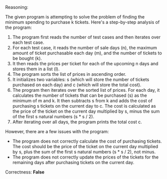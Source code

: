 Reasoning:

The given program is attempting to solve the problem of finding the minimum spending to purchase k tickets. Here's a step-by-step analysis of the program:

1. The program first reads the number of test cases and then iterates over each test case.
2. For each test case, it reads the number of sale days (n), the maximum amount of ticket purchasable each day (m), and the number of tickets to be bought (k).
3. It then reads the prices per ticket for each of the upcoming n days and stores them in a list (l).
4. The program sorts the list of prices in ascending order.
5. It initializes two variables: s (which will store the number of tickets purchased on each day) and c (which will store the total cost).
6. The program then iterates over the sorted list of prices. For each day, it calculates the number of tickets that can be purchased (s) as the minimum of m and k. It then subtracts s from k and adds the cost of purchasing s tickets on the current day to c. The cost is calculated as the price of the ticket on the current day multiplied by s, minus the sum of the first s natural numbers (s * s / 2).
7. After iterating over all days, the program prints the total cost c.

However, there are a few issues with the program:

* The program does not correctly calculate the cost of purchasing tickets. The cost should be the price of the ticket on the current day multiplied by s, plus the sum of the first s natural numbers (s * s / 2), not minus.
* The program does not correctly update the prices of the tickets for the remaining days after purchasing tickets on the current day.

Correctness: **False**